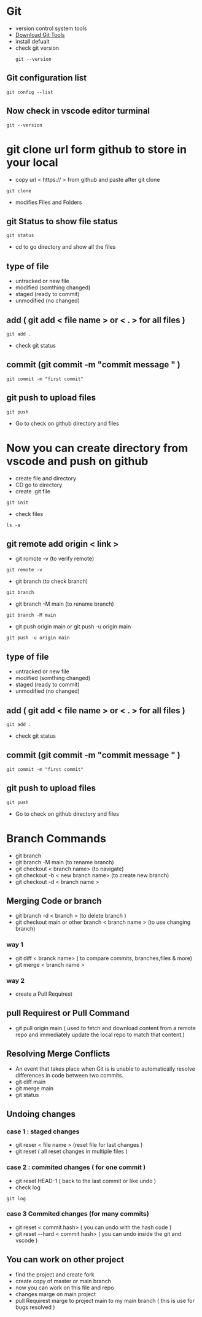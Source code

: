 # Git
- version control system tools
- [Download Git Tools](https://git-scm.com/)
- install defualt
- check git version
  ```
  git --version
  ```
## Git configuration list 
```
git config --list
```
## Now check in vscode editor turminal 
```
git --version
```

# git clone url form github to store in your local
- copy url < https:// > from github and paste after git clone 
```
git clone
```
- modifies Files and Folders

## git Status to show file status 
```
git status
```
- cd to go directory and show all the files 

## type of file 
- untracked or new file 
- modified (somthing changed)
- staged (ready to commit)
- unmodified (no changed)
## add  ( git add < file name > or < . > for all files ) 
```
git add .
```
- check git status 

## commit (git commit -m "commit message " )
```
git commit -m "first commit"
```
## git push to upload files 
```
git push
```

- Go to check on github directory and files
  
# Now you can create directory from vscode and push on github 
- create file and directory 
- CD  go to directory 
- create .git file
``` 
git init 
```
- check files 
```
ls -a
```
## git remote add origin < link >
- git romote -v (to verify remote)
```
git remote -v
```
- git branch (to check branch)
```
git branch
```
- git branch -M main (to rename branch)
```
git branch -M main
```
- git push origin main or git push -u origin main
```
git push -u origin main
```

## type of file 
- untracked or new file 
- modified (somthing changed)
- staged (ready to commit)
- unmodified (no changed)
## add  ( git add < file name > or < . > for all files ) 
```
git add .
```
- check git status 

## commit (git commit -m "commit message " )
```
git commit -m "first commit"
```
## git push to upload files 
```
git push
```

- Go to check on github directory and files
  
# Branch Commands 
- git branch
- git branch -M main (to rename branch)
- git checkout < branch name> (to navigate)
- git checkout -b < new branch name> (to create new branch)
- git checkout -d < branch name >
## Merging Code or branch 
- git branch -d < branch > (to delete branch )
- git checkout main or other branch < branch name > (to use changing branch)
### way 1
- git diff < branck name> ( to compare commits, branches,files & more)
- git merge < branch name >
### way 2 
- create a Pull Requirest 
## pull Requirest  or Pull Command 
- git pull origin main ( used to fetch and download content from a remote repo and immediately update the local repo to match that content.)
## Resolving Merge Conflicts
- An event that takes place when Git is is unable to automatically resolve differences in code between two commits.
- git diff main 
- git merge main 
- git status 
## Undoing changes 
### case 1 : staged changes 
- git reser < file name >     (reset file for last changes  )
- git reset              ( all reset changes in multiple files )
### case 2 : commited changes ( for one commit )
- git reset HEAD-1 ( back to the last commit or like undo )
- check log 
```
git log
```

### case 3 Commited changes (for many commits)
- git reset < commit hash> ( you can undo with the hash code )
- git reset --hard < commit hash> ( you can undo inside the git and vscode )
## You can work on other project 
- find the project and create fork 
- create copy of master or main branch
- now you can work on this file and repo 
- changes marge on main project 
- pull Requirest marge to project main to my main branch ( this is use for bugs resolved )